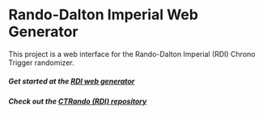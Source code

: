 # Rando-Dalton Imperial Web Generator

This project is a web interface for the Rando-Dalton Imperial (RDI) Chrono Trigger randomizer.

##### Get started at the [RDI web generator](https://ctrando.com)
##### Check out the [CTRando (RDI) repository](https://github.com/pseudoarc/ctrando)
